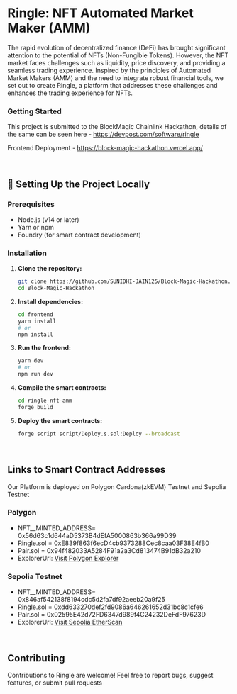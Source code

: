 # Ringle: NFT Automated Market Maker (AMM) 

The rapid evolution of decentralized finance (DeFi) has brought significant attention to the potential of NFTs (Non-Fungible Tokens). However, the NFT market faces challenges such as liquidity, price discovery, and providing a seamless trading experience. Inspired by the principles of Automated Market Makers (AMM) and the need to integrate robust financial tools, we set out to create Ringle, a platform that addresses these challenges and enhances the trading experience for NFTs.


### Getting Started
This project is submitted to the BlockMagic Chainlink Hackathon, details of the same can be seen here -  https://devpost.com/software/ringle

Frontend Deployment - https://block-magic-hackathon.vercel.app/

<br/>

## 🚀 **Setting Up the Project Locally**


### Prerequisites
 - Node.js (v14 or later)
 - Yarn or npm
 - Foundry (for smart contract development)


### Installation


1. **Clone the repository:**
   ```bash
   git clone https://github.com/SUNIDHI-JAIN125/Block-Magic-Hackathon.git
   cd Block-Magic-Hackathon
   ```

2. **Install dependencies:**
   ```bash
   cd frontend
   yarn install
   # or
   npm install
   ```

3. **Run the frontend:**
    ```bash
    yarn dev
    # or
    npm run dev
    ```
   

4. **Compile the smart contracts:**
    ```bash
    cd ringle-nft-amm
    forge build
    ```
  

5. **Deploy the smart contracts:**
    ```bash
    forge script script/Deploy.s.sol:Deploy --broadcast
     ```

 <br/>

## Links to Smart Contract Addresses

Our Platform is deployed on Polygon Cardona(zkEVM) Testnet and Sepolia Testnet


### Polygon 

  - NFT__MINTED_ADDRESS= 0x56d63c1d644aD5373B4dEfA5000863b366a99D39
  - Ringle.sol = 0xE839f863f6ecD4cb9373288Cec8caa03F38E4fB0
  - Pair.sol = 0x94f482033A5284F91a2a3Cd813474B91dB32a210
  - ExplorerUrl: [Visit Polygon Explorer](https://cardona-zkevm.polygonscan.com)

  
  
### Sepolia Testnet

  - NFT__MINTED_ADDRESS= 0x846af542138f8194cdc5d2fa7df92aeeb20a9f25
  - Ringle.sol = 0xdd633270def2fd9086a646261652d31bc8c1cfe6
  - Pair.sol = 0x02595E42d72FD6347d989f4C24232DeFdF97623D
  - ExplorerUrl: [Visit Sepolia EtherScan](https://sepolia.etherscan.io/)

   
  <br/>

## Contributing
Contributions to Ringle are welcome! Feel free to report bugs, suggest features, or submit pull requests
